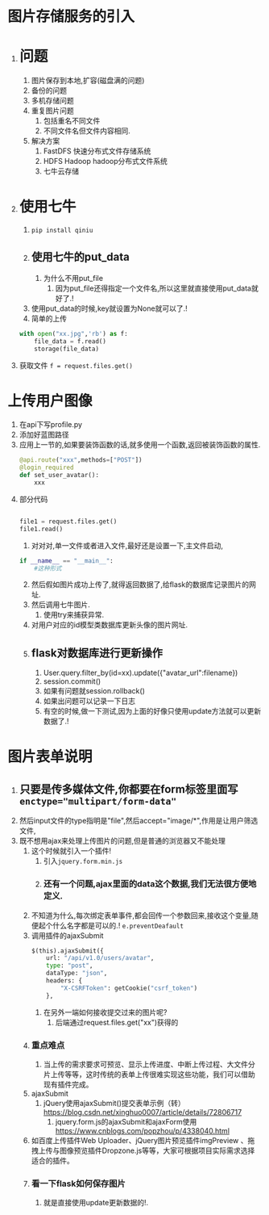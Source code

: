 # 图片存储服务的引入

1. # 问题
    1. 图片保存到本地,扩容(磁盘满的问题)
    2. 备份的问题
    3. 多机存储问题
    4. 重复图片问题
        1. 包括重名不同文件
        2. 不同文件名但文件内容相同.
    5. 解决方案
        1. FastDFS 快速分布式文件存储系统
        2. HDFS Hadoop hadoop分布式文件系统
        3. 七牛云存储
2. # 使用七牛
    1. `pip install qiniu`
    2. ## 使用七牛的put_data
        1. 为什么不用put_file
            1. 因为put_file还得指定一个文件名,所以这里就直接使用put_data就好了.!
    3. 使用put_data的时候,key就设置为None就可以了.!
    4. 简单的上传
    ```python
    with open("xx.jpg",'rb') as f:
        file_data = f.read()
        storage(file_data)
    ```
3. 获取文件 `f = request.files.get() `

# 上传用户图像
1. 在api下写profile.py
2. 添加好蓝图路径
3. 应用上一节的,如果要装饰函数的话,就多使用一个函数,返回被装饰函数的属性.
    ```python
    @api.route("xxx",methods=["POST"])
    @login_required
    def set_user_avatar():
        xxx
    ```
4.  部分代码
    ```python

    file1 = request.files.get()
    file1.read()

    ```
    1. 对对对,单一文件或者进入文件,最好还是设置一下,主文件启动,
    ```python
    if __name__ == "__main__":
        #这种形式
    ```
    2. 然后假如图片成功上传了,就得返回数据了,给flask的数据库记录图片的网址.
    3. 然后调用七牛图片.
        1. 使用try来捕获异常.
    4. 对用户对应的id模型类数据库更新头像的图片网址.
    5. ## flask对数据库进行更新操作
        1. User.query.filter_by(id=xx).update({"avatar_url":filename})
        2. session.commit()
        3. 如果有问题就session.rollback()
        4. 如果出问题可以记录一下日志
        5. 有空的时候,做一下测试,因为上面的好像只使用update方法就可以更新数据了.!

# 图片表单说明

1. ## 只要是传多媒体文件,你都要在form标签里面写`enctype="multipart/form-data"`
2. 然后input文件的type指明是"file",然后accept="image/*",作用是让用户筛选文件,
3. 既不想用ajax来处理上传图片的问题,但是普通的浏览器又不能处理
    1. 这个时候就引入一个插件!
        1. 引入`jquery.form.min.js`
        2. ### 还有一个问题,ajax里面的data这个数据,我们无法很方便地定义.
    2. 不知道为什么,每次绑定表单事件,都会回传一个参数回来,接收这个变量,随便起个什么名字都是可以的.!
        `e.preventDeafault`
    3. 调用插件的ajaxSubmit
        ```python
        $(this).ajaxSubmit({
            url: "/api/v1.0/users/avatar",
            type: "post",
            dataType: "json",
            headers: {
                "X-CSRFToken": getCookie("csrf_token")
            },
        ```
        1. 在另外一端如何接收提交过来的图片呢?
            1. 后端通过request.files.get("xx")获得的
    4. ### 重点难点
        1. 当上传的需求要求可预览、显示上传进度、中断上传过程、大文件分片上传等等，这时传统的表单上传很难实现这些功能，我们可以借助现有插件完成。
    5. ajaxSubmit
        1. jQuery使用ajaxSubmit()提交表单示例（转）
            https://blog.csdn.net/xinghuo0007/article/details/72806717
            1. jquery.form.js的ajaxSubmit和ajaxForm使用
                https://www.cnblogs.com/popzhou/p/4338040.html
    7. 如百度上传插件Web Uploader、jQuery图片预览插件imgPreview 、拖拽上传与图像预览插件Dropzone.js等等，大家可根据项目实际需求选择适合的插件。 
    8. ### 看一下flask如何保存图片
        1. 就是直接使用update更新数据的!.

